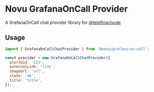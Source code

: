 # Novu GrafanaOnCall Provider

A GrafanaOnCall chat provider library for [@teleflow/node](https://github.com/novuhq/novu)

## Usage

```javascript
import { GrafanaOnCallChatProvider } from '@novu/grafana-on-call';

const provider = new GrafanaOnCallChatProvider({
  alertUid: '123',
  externalLink: 'link',
  imageUrl: 'url',
  state: 'ok',
  title: 'title',
});
```
